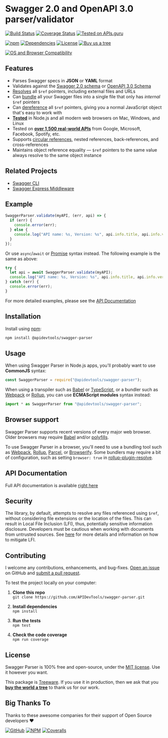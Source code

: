 # Swagger 2.0 and OpenAPI 3.0 parser/validator

[![Build Status](https://github.com/APIDevTools/swagger-parser/workflows/CI-CD/badge.svg?branch=master)](https://github.com/APIDevTools/swagger-parser/actions)
[![Coverage Status](https://coveralls.io/repos/github/APIDevTools/swagger-parser/badge.svg?branch=master)](https://coveralls.io/github/APIDevTools/swagger-parser)
[![Tested on APIs.guru](https://api.apis.guru/badges/tested_on.svg)](https://apis.guru/browse-apis/)

[![npm](https://img.shields.io/npm/v/@apidevtools/swagger-parser.svg)](https://www.npmjs.com/package/@apidevtools/swagger-parser)
[![Dependencies](https://david-dm.org/APIDevTools/swagger-parser.svg)](https://david-dm.org/APIDevTools/swagger-parser)
[![License](https://img.shields.io/npm/l/@apidevtools/swagger-parser.svg)](LICENSE)
[![Buy us a tree](https://img.shields.io/badge/Treeware-%F0%9F%8C%B3-lightgreen)](https://shop.protect.earth/)

[![OS and Browser Compatibility](https://apidevtools.com/img/badges/ci-badges-with-ie.svg)](https://github.com/APIDevTools/swagger-parser/actions)

## Features

- Parses Swagger specs in **JSON** or **YAML** format
- Validates against the [Swagger 2.0 schema](https://github.com/OAI/OpenAPI-Specification/blob/master/schemas/v2.0/schema.json) or [OpenAPI 3.0 Schema](https://github.com/OAI/OpenAPI-Specification/blob/master/schemas/v3.0/schema.json)
- [Resolves](https://apidevtools.com/swagger-parser/docs/swagger-parser.html#resolveapi-options-callback) all `$ref` pointers, including external files and URLs
- Can [bundle](https://apidevtools.com/swagger-parser/docs/swagger-parser.html#bundleapi-options-callback) all your Swagger files into a single file that only has _internal_ `$ref` pointers
- Can [dereference](https://apidevtools.com/swagger-parser/docs/swagger-parser.html#dereferenceapi-options-callback) all `$ref` pointers, giving you a normal JavaScript object that's easy to work with
- **[Tested](https://github.com/APIDevTools/swagger-parser/actions)** in Node.js and all modern web browsers on Mac, Windows, and Linux
- Tested on **[over 1,500 real-world APIs](https://apis.guru/browse-apis/)** from Google, Microsoft, Facebook, Spotify, etc.
- Supports [circular references](https://apidevtools.com/swagger-parser/docs/#circular-refs), nested references, back-references, and cross-references
- Maintains object reference equality &mdash; `$ref` pointers to the same value always resolve to the same object instance

## Related Projects

- [Swagger CLI](https://github.com/APIDevTools/swagger-cli)
- [Swagger Express Middleware](https://github.com/APIDevTools/swagger-express-middleware)

## Example

```javascript
SwaggerParser.validate(myAPI, (err, api) => {
  if (err) {
    console.error(err);
  } else {
    console.log("API name: %s, Version: %s", api.info.title, api.info.version);
  }
});
```

Or use `async`/`await` or [Promise](http://javascriptplayground.com/blog/2015/02/promises/) syntax instead. The following example is the same as above:

```javascript
try {
  let api = await SwaggerParser.validate(myAPI);
  console.log("API name: %s, Version: %s", api.info.title, api.info.version);
} catch (err) {
  console.error(err);
}
```

For more detailed examples, please see the [API Documentation](https://apidevtools.com/swagger-parser/docs/)

## Installation

Install using [npm](https://docs.npmjs.com/about-npm/):

```bash
npm install @apidevtools/swagger-parser
```

## Usage

When using Swagger Parser in Node.js apps, you'll probably want to use **CommonJS** syntax:

```javascript
const SwaggerParser = require("@apidevtools/swagger-parser");
```

When using a transpiler such as [Babel](https://babeljs.io/) or [TypeScript](https://www.typescriptlang.org/), or a bundler such as [Webpack](https://webpack.js.org/) or [Rollup](https://rollupjs.org/), you can use **ECMAScript modules** syntax instead:

```javascript
import * as SwaggerParser from "@apidevtools/swagger-parser";
```

## Browser support

Swagger Parser supports recent versions of every major web browser. Older browsers may require [Babel](https://babeljs.io/) and/or [polyfills](https://babeljs.io/docs/en/next/babel-polyfill).

To use Swagger Parser in a browser, you'll need to use a bundling tool such as [Webpack](https://webpack.js.org/), [Rollup](https://rollupjs.org/), [Parcel](https://parceljs.org/), or [Browserify](http://browserify.org/). Some bundlers may require a bit of configuration, such as setting `browser: true` in [rollup-plugin-resolve](https://github.com/rollup/rollup-plugin-node-resolve).

## API Documentation

Full API documentation is available [right here](https://apidevtools.com/swagger-parser/docs/)

## Security

The library, by default, attempts to resolve any files referenced using `$ref`, without considering file extensions or the location of the files. This can result in Local File Inclusion (LFI), thus, potentially sensitive information disclosure. Developers must be cautious when working with documents from untrusted sources. See [here](SECURITY.md) for more details and information on how to mitigate LFI.

## Contributing

I welcome any contributions, enhancements, and bug-fixes. [Open an issue](https://github.com/APIDevTools/swagger-parser/issues) on GitHub and [submit a pull request](https://github.com/APIDevTools/swagger-parser/pulls).

To test the project locally on your computer:

1. **Clone this repo**<br>
   `git clone https://github.com/APIDevTools/swagger-parser.git`

2. **Install dependencies**<br>
   `npm install`

3. **Run the tests**<br>
   `npm test`

4. **Check the code coverage**<br>
   `npm run coverage`

## License

Swagger Parser is 100% free and open-source, under the [MIT license](LICENSE). Use it however you want.

This package is [Treeware](http://treeware.earth). If you use it in production, then we ask that you [**buy the world a tree**](https://shop.protect.earth) to thank us for our work.

## Big Thanks To

Thanks to these awesome companies for their support of Open Source developers ❤

[![GitHub](https://apidevtools.com/img/badges/github.svg)](https://github.com/open-source)
[![NPM](https://apidevtools.com/img/badges/npm.svg)](https://www.npmjs.com/)
[![Coveralls](https://apidevtools.com/img/badges/coveralls.svg)](https://coveralls.io)
